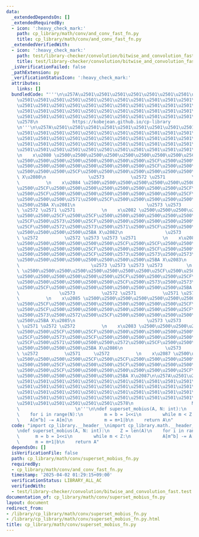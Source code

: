 ```yaml
---
data:
  _extendedDependsOn: []
  _extendedRequiredBy:
  - icon: ':heavy_check_mark:'
    path: cp_library/math/conv/and_conv_fast_fn.py
    title: cp_library/math/conv/and_conv_fast_fn.py
  _extendedVerifiedWith:
  - icon: ':heavy_check_mark:'
    path: test/library-checker/convolution/bitwise_and_convolution_fast.test.py
    title: test/library-checker/convolution/bitwise_and_convolution_fast.test.py
  _isVerificationFailed: false
  _pathExtension: py
  _verificationStatusIcon: ':heavy_check_mark:'
  attributes:
    links: []
  bundledCode: "'''\n\u257A\u2501\u2501\u2501\u2501\u2501\u2501\u2501\u2501\u2501\u2501\
    \u2501\u2501\u2501\u2501\u2501\u2501\u2501\u2501\u2501\u2501\u2501\u2501\u2501\
    \u2501\u2501\u2501\u2501\u2501\u2501\u2501\u2501\u2501\u2501\u2501\u2501\u2501\
    \u2501\u2501\u2501\u2501\u2501\u2501\u2501\u2501\u2501\u2501\u2501\u2501\u2501\
    \u2501\u2501\u2501\u2501\u2501\u2501\u2501\u2501\u2501\u2501\u2501\u2501\u2501\
    \u2578\n             https://kobejean.github.io/cp-library               \n'''\n\
    \n'''\n\u257A\u2501\u2501\u2501\u2501\u2501\u2501\u2501\u2501\u2501\u2501\u2501\
    \u2501\u2501\u2501\u2501\u2501\u2501\u2501\u2501\u2501\u2501\u2501\u2501\u2501\
    \u2501\u2501\u2501\u2501\u2501\u2501\u2501\u2501\u2501\u2501\u2501\u2501\u2501\
    \u2501\u2501\u2501\u2501\u2501\u2501\u2501\u2501\u2501\u2501\u2501\u2501\u2501\
    \u2501\u2501\u2501\u2501\u2501\u2501\u2501\u2501\u2501\u2501\u2501\u2501\u2578\
    \n    x\u2080 \u2500\u2500\u2500\u2500\u2500\u2500\u2500\u2500\u25CF\u2500\u25CF\
    \u2500\u2500\u2500\u2500\u2500\u2500\u2500\u2500\u25CF\u2500\u2500\u2500\u25CF\
    \u2500\u2500\u2500\u2500\u2500\u2500\u2500\u2500\u25CF\u2500\u2500\u2500\u2500\
    \u2500\u2500\u2500\u25CF\u2500\u2500\u2500\u2500\u2500\u2500\u2500\u2500\u25BA\
    \ X\u2080\n                \u2573          \u2572 \u2571          \u2572     \u2571\
    \          \n    x\u2084 \u2500\u2500\u2500\u2500\u2500\u2500\u2500\u2500\u25CF\
    \u2500\u25CF\u2500\u2500\u2500\u2500\u2500\u2500\u2500\u2500\u25CF\u2500\u2573\
    \u2500\u25CF\u2500\u2500\u2500\u2500\u2500\u2500\u2500\u2500\u25CF\u2500\u2572\
    \u2500\u2500\u2500\u2571\u2500\u25CF\u2500\u2500\u2500\u2500\u2500\u2500\u2500\
    \u2500\u25BA X\u2081\n                           \u2573 \u2573          \u2572\
    \ \u2572 \u2571 \u2571          \n    x\u2082 \u2500\u2500\u2500\u2500\u2500\u2500\
    \u2500\u2500\u25CF\u2500\u25CF\u2500\u2500\u2500\u2500\u2500\u2500\u2500\u2500\
    \u25CF\u2500\u2573\u2500\u25CF\u2500\u2500\u2500\u2500\u2500\u2500\u2500\u2500\
    \u25CF\u2500\u2572\u2500\u2573\u2500\u2571\u2500\u25CF\u2500\u2500\u2500\u2500\
    \u2500\u2500\u2500\u2500\u25BA X\u2082\n                \u2573          \u2571\
    \ \u2572          \u2572 \u2573 \u2573 \u2571          \n    x\u2086 \u2500\u2500\
    \u2500\u2500\u2500\u2500\u2500\u2500\u25CF\u2500\u25CF\u2500\u2500\u2500\u2500\
    \u2500\u2500\u2500\u2500\u25CF\u2500\u2500\u2500\u25CF\u2500\u2500\u2500\u2500\
    \u2500\u2500\u2500\u2500\u25CF\u2500\u2573\u2500\u2573\u2500\u2573\u2500\u25CF\
    \u2500\u2500\u2500\u2500\u2500\u2500\u2500\u2500\u25BA X\u2083\n             \
    \                           \u2573 \u2573 \u2573 \u2573         \n    x\u2081\
    \ \u2500\u2500\u2500\u2500\u2500\u2500\u2500\u2500\u25CF\u2500\u25CF\u2500\u2500\
    \u2500\u2500\u2500\u2500\u2500\u2500\u25CF\u2500\u2500\u2500\u25CF\u2500\u2500\
    \u2500\u2500\u2500\u2500\u2500\u2500\u25CF\u2500\u2573\u2500\u2573\u2500\u2573\
    \u2500\u25CF\u2500\u2500\u2500\u2500\u2500\u2500\u2500\u2500\u25BA X\u2084\n \
    \               \u2573          \u2572 \u2571          \u2571 \u2573 \u2573 \u2572\
    \          \n    x\u2085 \u2500\u2500\u2500\u2500\u2500\u2500\u2500\u2500\u25CF\
    \u2500\u25CF\u2500\u2500\u2500\u2500\u2500\u2500\u2500\u2500\u25CF\u2500\u2573\
    \u2500\u25CF\u2500\u2500\u2500\u2500\u2500\u2500\u2500\u2500\u25CF\u2500\u2571\
    \u2500\u2573\u2500\u2572\u2500\u25CF\u2500\u2500\u2500\u2500\u2500\u2500\u2500\
    \u2500\u25BA X\u2085\n                           \u2573 \u2573          \u2571\
    \ \u2571 \u2572 \u2572          \n    x\u2083 \u2500\u2500\u2500\u2500\u2500\u2500\
    \u2500\u2500\u25CF\u2500\u25CF\u2500\u2500\u2500\u2500\u2500\u2500\u2500\u2500\
    \u25CF\u2500\u2573\u2500\u25CF\u2500\u2500\u2500\u2500\u2500\u2500\u2500\u2500\
    \u25CF\u2500\u2571\u2500\u2500\u2500\u2572\u2500\u25CF\u2500\u2500\u2500\u2500\
    \u2500\u2500\u2500\u2500\u25BA X\u2086\n                \u2573          \u2571\
    \ \u2572          \u2571     \u2572          \n    x\u2087 \u2500\u2500\u2500\u2500\
    \u2500\u2500\u2500\u2500\u25CF\u2500\u25CF\u2500\u2500\u2500\u2500\u2500\u2500\
    \u2500\u2500\u25CF\u2500\u2500\u2500\u25CF\u2500\u2500\u2500\u2500\u2500\u2500\
    \u2500\u2500\u25CF\u2500\u2500\u2500\u2500\u2500\u2500\u2500\u25CF\u2500\u2500\
    \u2500\u2500\u2500\u2500\u2500\u2500\u25BA X\u2087\n\u257A\u2501\u2501\u2501\u2501\
    \u2501\u2501\u2501\u2501\u2501\u2501\u2501\u2501\u2501\u2501\u2501\u2501\u2501\
    \u2501\u2501\u2501\u2501\u2501\u2501\u2501\u2501\u2501\u2501\u2501\u2501\u2501\
    \u2501\u2501\u2501\u2501\u2501\u2501\u2501\u2501\u2501\u2501\u2501\u2501\u2501\
    \u2501\u2501\u2501\u2501\u2501\u2501\u2501\u2501\u2501\u2501\u2501\u2501\u2501\
    \u2501\u2501\u2501\u2501\u2501\u2501\u2578\n                      Math - Convolution\
    \                     \n'''\n\ndef superset_mobius(A, N: int):\n    Z = len(A)\n\
    \    for i in range(N):\n        m = b = 1<<i\n        while m < Z:\n        \
    \    A[m^b] -= A[m]\n            m = m+1|b\n    return A\n"
  code: "import cp_library.__header__\nimport cp_library.math.__header__\nimport cp_library.math.conv.__header__\n\
    \ndef superset_mobius(A, N: int):\n    Z = len(A)\n    for i in range(N):\n  \
    \      m = b = 1<<i\n        while m < Z:\n            A[m^b] -= A[m]\n      \
    \      m = m+1|b\n    return A"
  dependsOn: []
  isVerificationFile: false
  path: cp_library/math/conv/superset_mobius_fn.py
  requiredBy:
  - cp_library/math/conv/and_conv_fast_fn.py
  timestamp: '2025-04-02 01:29:15+09:00'
  verificationStatus: LIBRARY_ALL_AC
  verifiedWith:
  - test/library-checker/convolution/bitwise_and_convolution_fast.test.py
documentation_of: cp_library/math/conv/superset_mobius_fn.py
layout: document
redirect_from:
- /library/cp_library/math/conv/superset_mobius_fn.py
- /library/cp_library/math/conv/superset_mobius_fn.py.html
title: cp_library/math/conv/superset_mobius_fn.py
---
```

